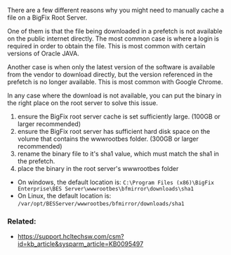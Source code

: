 
There are a few different reasons why you might need to manually cache a file on a BigFix Root Server.

One of them is that the file being downloaded in a prefetch is not available on the public internet directly. The most common case is where a login is required in order to obtain the file. This is most common with certain versions of Oracle JAVA.

Another case is when only the latest version of the software is available from the vendor to download directly, but the version referenced in the prefetch is no longer available. This is most common with Google Chrome.

In any case where the download is not available, you can put the binary in the right place on the root server to solve this issue.

1. ensure the BigFix root server cache is set sufficiently large. (100GB or larger recommended)
1. ensure the BigFix root server has sufficient hard disk space on the volume that contains the wwwrootbes folder. (300GB or larger recommended)
1. rename the binary file to it's sha1 value, which must match the sha1 in the prefetch.
1. place the binary in the root server's wwwrootbes folder
  - On windows, the default location is: `C:\Program Files (x86)\BigFix Enterprise\BES Server\wwwrootbes\bfmirror\downloads\sha1`
  - On Linux, the default location is: `/var/opt/BESServer/wwwrootbes/bfmirror/downloads/sha1`

### Related:

- https://support.hcltechsw.com/csm?id=kb_article&sysparm_article=KB0095497
